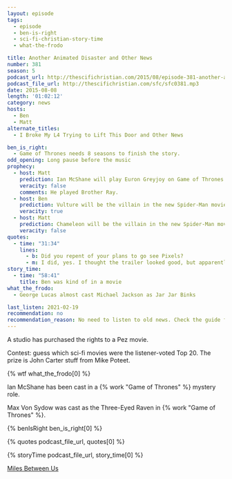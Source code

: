 ```yaml
---
layout: episode
tags:
  - episode
  - ben-is-right
  - sci-fi-christian-story-time
  - what-the-frodo

title: Another Animated Disaster and Other News
number: 381
season: 5
podcast_url: http://thescifichristian.com/2015/08/episode-381-another-animated-disaster-and-other-news/
podcast_file_url: http://thescifichristian.com/sfc/sfc0381.mp3
date: 2015-08-08
length: '01:02:12'
category: news
hosts:
  - Ben
  - Matt
alternate_titles:
  - I Broke My L4 Trying to Lift This Door and Other News

ben_is_right:
  - Game of Thrones needs 8 seasons to finish the story.
odd_opening: Long pause before the music
prophecy:
  - host: Matt
    prediction: Ian McShane will play Euron Greyjoy on Game of Thrones.
    veracity: false
    comments: He played Brother Ray.
  - host: Ben
    prediction: Vulture will be the villain in the new Spider-Man movie
    veracity: true
  - host: Matt
    prediction: Chameleon will be the villain in the new Spider-Man movie
    veracity: false
quotes:
  - time: "31:34"
    lines:
      - b: Did you repent of your plans to go see Pixels?
      - m: I did, yes. I thought the trailer looked good, but apparently this is one of the worst movies Adam Sandler and humans have every put out.
story_time:
  - time: "58:41"
    title: Ben was kind of in a movie
what_the_frodo:
  - George Lucas almost cast Michael Jackson as Jar Jar Binks

last_listen: 2021-02-19
recommendation: no
recommendation_reason: No need to listen to old news. Check the guide for what's interesting in hindsight.
---
```


A studio has purchased the rights to a Pez movie.

Contest: guess which sci-fi movies were the listener-voted Top 20. The prize is John Carter stuff from Mike Poteet.

{% wtf what_the_frodo[0] %}

Ian McShane has been cast in a {% work "Game of Thrones" %} mystery role.

Max Von Sydow was cast as the Three-Eyed Raven in {% work "Game of Thrones" %}.

{% benIsRight ben_is_right[0] %}

{% quotes podcast_file_url, quotes[0] %}

{% storyTime podcast_file_url, story_time[0] %}

[Miles Between Us](https://letterboxd.com/film/miles-between-us/)